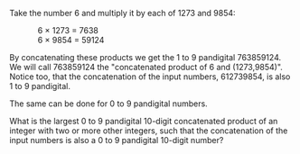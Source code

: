 <p>Take the number 6 and multiply it by each of 1273 and 9854:</p>

<p style="margin-left:50px;">6 × 1273 =  7638<br />
6 × 9854 = 59124</p>

<p>By concatenating these products we get the 1 to 9 pandigital 763859124. We will call 763859124 the "concatenated product of 6 and (1273,9854)". Notice too, that the concatenation of the input numbers, 612739854, is also 1 to 9 pandigital.</p>

<p>The same can be done for 0 to 9 pandigital numbers.</p>

<p>What is the largest 0 to 9 pandigital 10-digit concatenated product of an integer with two or more other integers, such that the concatenation of the input numbers is also a 0 to 9 pandigital 10-digit number?</p>

